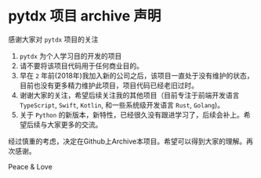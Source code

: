 # pytdx 项目 archive 声明

感谢大家对 `pytdx` 项目的关注

1. `pytdx` 为个人学习目的开发的项目
1. 请不要将该项目代码用于任何商业目的。
1. 早在 `2` 年前(2018年)我加入新的公司之后，该项目一直处于没有维护的状态，目前也没有更多精力维护此项目，项目代码已经老旧过时。
1. 谢谢大家的关注，希望后续关注我的其他项目（目前专注于前端开发语言 `TypeScript`, `Swift`, `Kotlin`, 和一些系统级开发语言 `Rust`, `Golang`)。
1. 关于 `Python` 的新版本，新特性，已经很久没有跟进学习了，后续会补上。希望后续与大家更多的交流。

经过慎重的考虑，决定在Github上Archive本项目。希望可以得到大家的理解。再次感谢。

Peace & Love